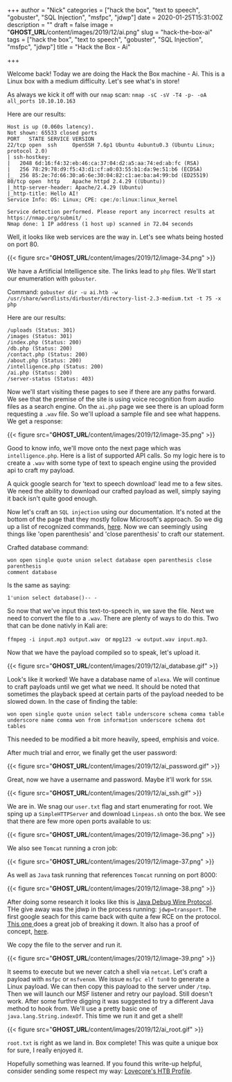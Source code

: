 +++
author = "Nick"
categories = ["hack the box", "text to speech", "gobuster", "SQL Injection", "msfpc", "jdwp"]
date = 2020-01-25T15:31:00Z
description = ""
draft = false
image = "__GHOST_URL__/content/images/2019/12/ai.png"
slug = "hack-the-box-ai"
tags = ["hack the box", "text to speech", "gobuster", "SQL Injection", "msfpc", "jdwp"]
title = "Hack the Box - Ai"

+++


Welcome back! Today we are doing the Hack the Box machine - Ai. This is a Linux box with a medium difficulty. Let's see what's in store!

As always we kick it off with our ```nmap``` scan: ```nmap -sC -sV -T4 -p- -oA all_ports 10.10.10.163```

Here are our results:
```
Host is up (0.060s latency).
Not shown: 65533 closed ports
PORT   STATE SERVICE VERSION
22/tcp open  ssh     OpenSSH 7.6p1 Ubuntu 4ubuntu0.3 (Ubuntu Linux; protocol 2.0)
| ssh-hostkey: 
|   2048 6d:16:f4:32:eb:46:ca:37:04:d2:a5:aa:74:ed:ab:fc (RSA)
|   256 78:29:78:d9:f5:43:d1:cf:a0:03:55:b1:da:9e:51:b6 (ECDSA)
|_  256 85:2e:7d:66:30:a6:6e:30:04:82:c1:ae:ba:a4:99:bd (ED25519)
80/tcp open  http    Apache httpd 2.4.29 ((Ubuntu))
|_http-server-header: Apache/2.4.29 (Ubuntu)
|_http-title: Hello AI!
Service Info: OS: Linux; CPE: cpe:/o:linux:linux_kernel

Service detection performed. Please report any incorrect results at https://nmap.org/submit/ .
Nmap done: 1 IP address (1 host up) scanned in 72.04 seconds
```

Well, it looks like web services are the way in. Let's see whats being hosted on port 80.

{{< figure src="__GHOST_URL__/content/images/2019/12/image-34.png" >}}

We have a Artificial Intelligence site. The links lead to ```php``` files. We'll start our enumeration with ```gobuster```.

Command:
```gobuster dir -u ai.htb -w /usr/share/wordlists/dirbuster/directory-list-2.3-medium.txt -t 75 -x php```

Here are our results:
```
/uploads (Status: 301)
/images (Status: 301)
/index.php (Status: 200)
/db.php (Status: 200)
/contact.php (Status: 200)
/about.php (Status: 200)
/intelligence.php (Status: 200)
/ai.php (Status: 200)
/server-status (Status: 403)
```

Now we'll start visiting these pages to see if there are any paths forward. We see that the premise of the site is using voice recognition from audio files as a search engine. On the ```ai.php``` page we see there is an upload form requesting a ```.wav``` file. So we'll upload a sample file and see what happens. We get a response:

{{< figure src="__GHOST_URL__/content/images/2019/12/image-35.png" >}}

Good to know info, we'll move onto the next page which was ```intelligence.php```. Here is a list of supported API calls. So my logic here is to create a ```.wav``` with some type of text to speach engine using the provided api to craft my payload. 

A quick google search for 'text to speech download' lead me to a few sites. We need the ability to download our crafted payload as well, simply saying it back isn't quite good enough. 

Now let's craft an ```SQL injection``` using our documentation. It's noted at the bottom of the page that they mostly follow Microsoft's approach. So we dig up a list of recognized commands, [here](https://support.microsoft.com/en-us/help/12427/windows-speech-recognition-commands). Now we can seemingly using things like 'open parenthesis' and 'close parenthesis' to craft our statement.

Crafted database command:
```
won open single quote union select database open parenthesis close parenthesis
comment database
```
Is the same as saying:
```
1'union select database()-- -
```

So now that we've input this text-to-speech in, we save the file. Next we need to convert the file to a ```.wav```. There are plenty of ways to do this. Two that can be done nativly in Kali are:

```ffmpeg -i input.mp3 output.wav ``` or ```mpg123 -w output.wav input.mp3```.

Now that we have the payload compiled so to speak, let's upload it.

{{< figure src="__GHOST_URL__/content/images/2019/12/ai_database.gif" >}}

Look's like it worked! We have a database name of ```alexa```. We will continue to craft payloads until we get what we need. It should be noted that sometimes the playback speed at certain parts of the payload needed to be slowed down. In the case of finding the table:
```
won open single quote union select table underscore schema comma table underscore name comma won from information underscore schema dot tables
```

This needed to be modified a bit more heavily, speed, emphisis and voice.

After much trial and error, we finally get the user password:

{{< figure src="__GHOST_URL__/content/images/2019/12/ai_password.gif" >}}

Great, now we have a username and password. Maybe it'll work for ```SSH```.

{{< figure src="__GHOST_URL__/content/images/2019/12/ai_ssh.gif" >}}

We are in. We snag our ```user.txt``` flag and start enumerating for root. We sping up a ```SimpleHTTPServer``` and download ```Linpeas.sh``` onto the box. We see that there are few more open ports available to us:

{{< figure src="__GHOST_URL__/content/images/2019/12/image-36.png" >}}

We also see ```Tomcat``` running a cron job:

{{< figure src="__GHOST_URL__/content/images/2019/12/image-37.png" >}}

As well as ```Java``` task running that references ```Tomcat``` running on port 8000:

{{< figure src="__GHOST_URL__/content/images/2019/12/image-38.png" >}}

After doing some research it looks like this is [Java Debug Wire Protocol](https://docs.oracle.com/javase/7/docs/technotes/guides/jpda/jdwp-spec.html). THe give away was the jdwp in the process running: ```jdwp=transport```. The first google seach for this came back with quite a few RCE on the protocol. [This one ](https://ioactive.com/hacking-java-debug-wire-protocol-or-how/) does a great job of breaking it down. It also has a proof of concept, [here](https://github.com/IOActive/jdwp-shellifier).

We copy the file to the server and run it.

{{< figure src="__GHOST_URL__/content/images/2019/12/image-39.png" >}}

It seems to execute but we never catch a shell via ```netcat```. Let's craft a payload with ```msfpc``` or ```msfvenom```. We issue ```msfpc elf tun0``` to generate a Linux payload. We can then copy this payload to the server under ```/tmp```. Then we will launch our MSF listener and retry our payload. Still doesn't work. After some furthre digging it was suggested to try a different Java method to hook from. We'll use a pretty basic one of ```java.lang.String.indexOf```. This time we run it and get a shell!

{{< figure src="__GHOST_URL__/content/images/2019/12/ai_root.gif" >}}

```root.txt``` is right as we land in. Box complete! This was quite a unique box for sure, I really enjoyed it.

Hopefully something was learned. If you found this write-up helpful, consider sending some respect my way: [Lovecore's HTB Profile](https://www.hackthebox.eu/home/users/profile/95635).

